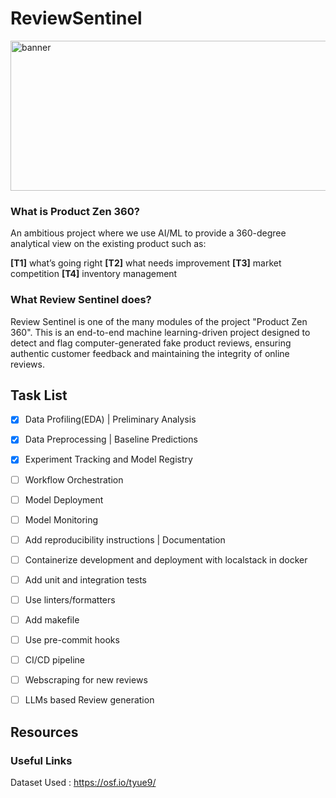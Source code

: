 # ReviewSentinel

<img width="1024" height="240" alt="banner" src="https://github.com/user-attachments/assets/ad63993f-e7cc-4599-97d8-3bbcc5b382ea">



### What is Product Zen 360?
An ambitious project where we use AI/ML to provide a 360-degree analytical view on the existing product such as:

**[T1]** what’s going right **[T2]** what needs improvement **[T3]** market competition **[T4]** inventory management



### What Review Sentinel does?
Review Sentinel is one of the many modules of the project "Product Zen 360".
This is an end-to-end machine learning-driven project designed to detect and flag computer-generated fake product reviews, ensuring authentic customer feedback and maintaining the integrity of online reviews.



## Task List
- [x] Data Profiling(EDA) | Preliminary Analysis
- [x] Data Preprocessing | Baseline Predictions
- [x] Experiment Tracking and Model Registry
- [ ] Workflow Orchestration
- [ ] Model Deployment
- [ ] Model Monitoring
- [ ] Add reproducibility instructions | Documentation
- [ ] Containerize development and deployment with localstack in docker
- [ ] Add unit and integration tests
- [ ] Use linters/formatters
- [ ] Add makefile
- [ ] Use pre-commit hooks
- [ ] CI/CD pipeline
- [ ] Webscraping for new reviews
- [ ] LLMs based Review generation



## Resources
### Useful Links
Dataset Used : https://osf.io/tyue9/
